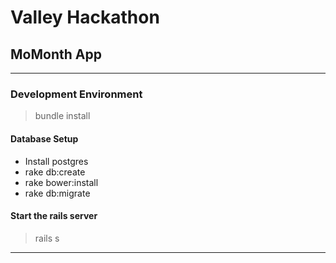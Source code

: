 # Valley Hackathon
## MoMonth App
---

### Development Environment
> bundle install

#### Database Setup
* Install postgres
* rake db:create
* rake bower:install
* rake db:migrate

#### Start the rails server
> rails s
---
